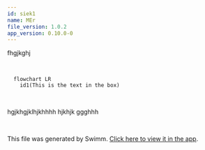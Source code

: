 ```yaml
---
id: siek1
name: MEr
file_version: 1.0.2
app_version: 0.10.0-0
---
```


fhgjkghj

<br/>

<!--MERMAID {width:100}-->
```mermaid
  flowchart LR
    id1(This is the text in the box)
```
<!--MCONTENT {content:   flowchart LR
    id1(This is the text in the box)

} --->

<br/>

hgjkhgjklhjkhhhh hjkhjk ggghhh




<br/>

This file was generated by Swimm. [Click here to view it in the app](http://localhost:5001/repos/ls4DA2fLasmQuEbT4ipw/docs/siek1).